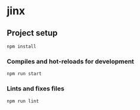 # jinx

## Project setup

```
npm install
```

### Compiles and hot-reloads for development

```
npm run start
```

### Lints and fixes files

```
npm run lint
```
